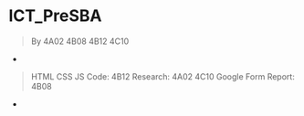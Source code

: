 # ICT_PreSBA

> By 4A02 4B08 4B12 4C10
-
> HTML CSS JS Code: 4B12 
> Research: 4A02 4C10
> Google Form Report: 4B08
-
